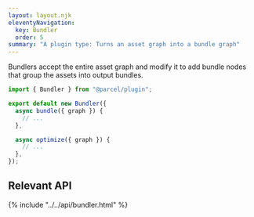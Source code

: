 ```yaml
---
layout: layout.njk
eleventyNavigation:
  key: Bundler
  order: 5
summary: "A plugin type: Turns an asset graph into a bundle graph"
---
```


Bundlers accept the entire asset graph and modify it to add bundle nodes that group the assets
into output bundles.

```js
import { Bundler } from "@parcel/plugin";

export default new Bundler({
  async bundle({ graph }) {
    // ...
  },

  async optimize({ graph }) {
    // ...
  },
});
```

## Relevant API

{% include "../../api/bundler.html" %}
